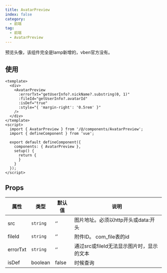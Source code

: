 ```yaml
---
title: AvatarPreview
index: false
category:
  - 前端
tag:
  - 前端
  - AvatarPreview
---
```


预览头像，该组件完全是lamp新增的，vben官方没有。

## 使用

```vue
<template>
  <div>
    <AvatarPreview
      :errorTxt="getUserInfo?.nickName?.substring(0, 1)"
      :fileId="getUserInfo?.avatarId"
      :isDef="true"
      :style="{ 'margin-right': '0.5rem' }"
    />
  </div>
</template>
<script>
  import { AvatarPreview } from '/@/components/AvatarPreview';
  import { defineComponent } from 'vue';
  
  export default defineComponent({
    components: { AvatarPreview },
    setup() {
      return {
      }
    }
  });
</script>
```

## Props

| 属性     | 类型     | 默认值 | 说明                                      |
| -------- | -------- | ------ | ----------------------------------------- |
| src      | `string` | ‘’     | 图片地址。必须以http开头或data:开头       |
| fileId   | `string` | ‘’     | 附件ID。 com_file表的id                   |
| errorTxt | `string` | ‘’     | 通过src或fileId无法显示图片时，显示的文本 |
| isDef    | boolean  | false  | 时候查询                                  |
